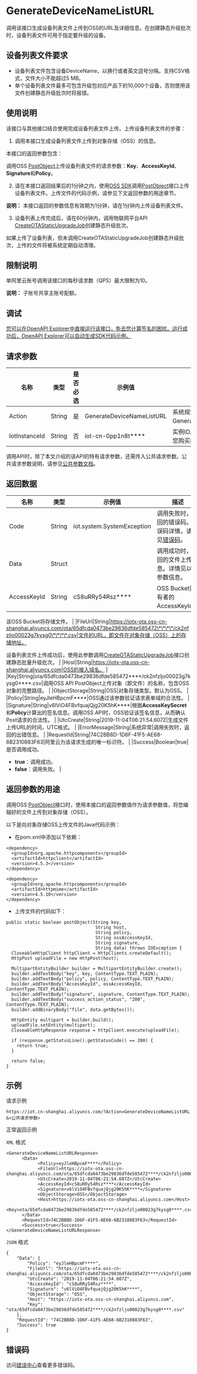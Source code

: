 # GenerateDeviceNameListURL

调用该接口生成设备列表文件上传到OSS的URL及详细信息。在创建静态升级批次时，设备列表文件可用于指定要升级的设备。

## 设备列表文件要求

-   设备列表文件包含设备DeviceName，以换行或者英文逗号分隔。支持CSV格式，文件大小不能超过5 MB。
-   单个设备列表文件最多可包含升级包对应产品下的10,000个设备，否则使用该文件创建静态升级批次时将报错。

## 使用说明

该接口与其他接口结合使用完成设备列表文件上传。上传设备列表文件的步骤：

1. 调用本接口生成设备列表文件上传到对象存储（OSS）的信息。

本接口的返回参数包含：

调用OSS [PostObject](~~31988~~)上传设备列表文件的请求参数：**Key**、**AccessKeyId**、**Signature**和**Policy**。

2. 请在本接口返回结果后的1分钟之内，使用[OSS SDK](~~52834~~)调用[PostObject](~~31988~~)接口上传设备列表文件。上传文件的代码示例，请参见下文返回参数的用途章节。

**说明：** 本接口返回的参数信息有效期为1分钟，请在1分钟内上传设备列表文件。

3. 设备列表上传完成后，请在60分钟内，调用物联网平台API [CreateOTAStaticUpgradeJob](~~147496~~)创建静态升级批次。

如果上传了设备列表，但未调用CreateOTAStaticUpgradeJob创建静态升级批次，上传的文件将被系统定期自动清理。

## 限制说明

单阿里云账号调用该接口的每秒请求数（QPS）最大限制为10。

**说明：** 子账号共享主账号配额。

## 调试

[您可以在OpenAPI Explorer中直接运行该接口，免去您计算签名的困扰。运行成功后，OpenAPI Explorer可以自动生成SDK代码示例。](https://api.aliyun.com/#product=Iot&api=GenerateDeviceNameListURL&type=RPC&version=2018-01-20)

## 请求参数

|名称|类型|是否必选|示例值|描述|
|--|--|----|---|--|
|Action|String|是|GenerateDeviceNameListURL|系统规定参数。取值：GenerateDeviceNameListURL。 |
|IotInstanceId|String|否|iot-cn-0pp1n8t\*\*\*\*|实例ID。公共实例不传此参数；您购买的实例需传入。 |

调用API时，除了本文介绍的该API的特有请求参数，还需传入公共请求参数。公共请求参数说明，请参见[公共参数文档](~~30561~~)。

## 返回数据

|名称|类型|示例值|描述|
|--|--|---|--|
|Code|String|iot.system.SystemException|调用失败时，返回的错误码。错误码详情，请参见[错误码](~~87387~~)。 |
|Data|Struct| |调用成功时，返回的文件上传信息。详情见以下参数信息。 |
|AccessKeyId|String|cS8uRRy54Rsz\*\*\*\*|OSS Bucket拥有者的AccessKeyId。

 该OSS Bucket将存储文件。 |
|FileUrl|String|https://iotx-ota.oss-cn-shanghai.aliyuncs.com/ota/65dfcda0473be29836dfde585472\*\*\*\*/ck2nfzljo00023g7kysg0\*\*\*\*.csv|文件的URL，即文件在对象存储（OSS）上的存储地址。

 设备列表文件上传成功后，使用此参数调用[CreateOTAStaticUpgradeJob](~~147496~~)接口创建静态批量升级批次。 |
|Host|String|https://iotx-ota.oss-cn-shanghai.aliyuncs.com|OSS的接入域名。 |
|Key|String|ota/65dfcda0473be29836dfde585472\*\*\*\*/ck2nfzljo00023g7kysg0\*\*\*\*.csv|调用OSS API PostObject上传对象（即文件）的名称，包含OSS对象的完整路径。 |
|ObjectStorage|String|OSS|对象存储类型。默认为OSS。 |
|Policy|String|eyJleHBpcmF\*\*\*\*|OSS通过该参数验证请求表单域的合法性。 |
|Signature|String|v6lViO4FBvfquajQjg20K5hK\*\*\*\*|根据**AccessKeySecret**和**Policy**计算出的签名信息。调用OSS API时，OSS验证该签名信息，从而确认Post请求的合法性。 |
|UtcCreate|String|2019-11-04T06:21:54.607Z|生成文件上传URL的时间，UTC格式。 |
|ErrorMessage|String|系统异常|调用失败时，返回的出错信息。 |
|RequestId|String|74C2BB8D-1D6F-41F5-AE68-6B2310883F63|阿里云为该请求生成的唯一标识符。 |
|Success|Boolean|true|是否调用成功。

 -   **true**：调用成功。
-   **false**：调用失败。 |

## 返回参数的用途

调用OSS [PostObject](~~31988~~)接口时，使用本接口的返回参数值作为请求参数值，将您编辑好的文件上传到对象存储（OSS）。

以下是向对象存储OSS上传文件的Java代码示例：

-   在pom.xml中添加以下依赖：

```
<dependency>
  <groupId>org.apache.httpcomponents</groupId>
  <artifactId>httpclient</artifactId>
  <version>4.5.3</version>
</dependency>

<dependency>
  <groupId>org.apache.httpcomponents</groupId>
  <artifactId>httpmime</artifactId>
  <version>4.5.10</version>
</dependency>

```

-   上传文件的代码如下：

```
public static boolean postObject(String key,
                                  String host,
                                  String policy,
                                  String ossAccessKeyId,
                                  String signature,
                                  String data) throws IOException {
  CloseableHttpClient httpClient = HttpClients.createDefault();
  HttpPost uploadFile = new HttpPost(host);

  MultipartEntityBuilder builder = MultipartEntityBuilder.create();
  builder.addTextBody("key", key, ContentType.TEXT_PLAIN);
  builder.addTextBody("policy", policy, ContentType.TEXT_PLAIN);
  builder.addTextBody("AccessKeyId", ossAccessKeyId, ContentType.TEXT_PLAIN);
  builder.addTextBody("signature", signature, ContentType.TEXT_PLAIN);
  builder.addTextBody("success_action_status", "200", ContentType.TEXT_PLAIN);
  builder.addBinaryBody("file", data.getBytes());

  HttpEntity multipart = builder.build();
  uploadFile.setEntity(multipart);
  CloseableHttpResponse response = httpClient.execute(uploadFile);

  if (response.getStatusLine().getStatusCode() == 200) {
    return true;
  }

  return false;
}

```

## 示例

请求示例

```
https://iot.cn-shanghai.aliyuncs.com/?Action=GenerateDeviceNameListURL
&<公共请求参数>
```

正常返回示例

`XML` 格式

```
<GenerateDeviceNameListURLResponse>
      <Data>
            <Policy>eyJleHBpcmF****</Policy>
            <FileUrl>https://iotx-ota.oss-cn-shanghai.aliyuncs.com/ota/65dfcda0473be29836dfde585472****/ck2nfzljo00023g7kysg0****.csv</FileUrl>
            <UtcCreate>2019-11-04T06:21:54.607Z</UtcCreate>
            <AccessKeyId>cS8uRRy54Rsz****</AccessKeyId>
            <Signature>v6lViO4FBvfquajQjg20K5hK****</Signature>
            <ObjectStorage>OSS</ObjectStorage>
            <Host>https://iotx-ota.oss-cn-shanghai.aliyuncs.com</Host>
            <Key>ota/65dfcda0473be29836dfde585472****/ck2nfzljo00023g7kysg0****.csv</Key>
      </Data>
      <RequestId>74C2BB8D-1D6F-41F5-AE68-6B2310883F63</RequestId>
      <Success>true</Success>
</GenerateDeviceNameListURLResponse>
```

`JSON` 格式

```
{
    "Data": {
        "Policy": "eyJleHBpcmF****",
        "FileUrl": "https://iotx-ota.oss-cn-shanghai.aliyuncs.com/ota/65dfcda0473be29836dfde585472****/ck2nfzljo00023g7kysg0****.csv",
        "UtcCreate": "2019-11-04T06:21:54.607Z",
        "AccessKeyId": "cS8uRRy54Rsz****",
        "Signature": "v6lViO4FBvfquajQjg20K5hK****",
        "ObjectStorage": "OSS",
        "Host": "https://iotx-ota.oss-cn-shanghai.aliyuncs.com",
        "Key": "ota/65dfcda0473be29836dfde585472****/ck2nfzljo00023g7kysg0****.csv"
    },
    "RequestId": "74C2BB8D-1D6F-41F5-AE68-6B2310883F63",
    "Success": true
}
```

## 错误码

访问[错误中心](https://error-center.alibabacloud.com/status/product/Iot)查看更多错误码。

